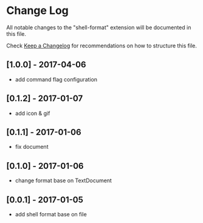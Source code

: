 # Change Log
All notable changes to the "shell-format" extension will be documented in this file.

Check [Keep a Changelog](http://keepachangelog.com/) for recommendations on how to structure this file.
## [1.0.0] - 2017-04-06
- add command flag configuration
## [0.1.2] - 2017-01-07
- add icon & gif

## [0.1.1] - 2017-01-06
- fix document

## [0.1.0] - 2017-01-06
- change format base on TextDocument

## [0.0.1] - 2017-01-05
- add shell format base on file 

